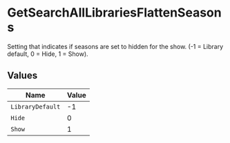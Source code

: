 # GetSearchAllLibrariesFlattenSeasons

Setting that indicates if seasons are set to hidden for the show. (-1 = Library default, 0 = Hide, 1 = Show).


## Values

| Name             | Value            |
| ---------------- | ---------------- |
| `LibraryDefault` | -1               |
| `Hide`           | 0                |
| `Show`           | 1                |